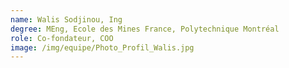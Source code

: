 ```yaml
---
name: Walis Sodjinou, Ing
degree: MEng, Ecole des Mines France, Polytechnique Montréal
role: Co-fondateur, COO
image: /img/equipe/Photo_Profil_Walis.jpg
---
```

